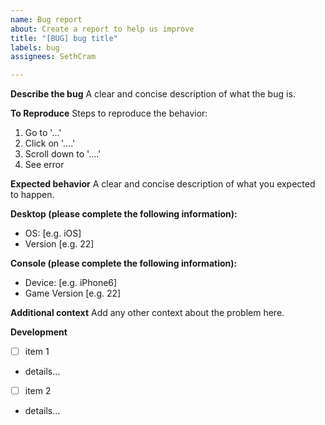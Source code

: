 ```yaml
---
name: Bug report
about: Create a report to help us improve
title: "[BUG] bug title"
labels: bug
assignees: SethCram

---
```


**Describe the bug**
A clear and concise description of what the bug is.

**To Reproduce**
Steps to reproduce the behavior:
1. Go to '...'
2. Click on '....'
3. Scroll down to '....'
4. See error

**Expected behavior**
A clear and concise description of what you expected to happen.

**Desktop (please complete the following information):**
 - OS: [e.g. iOS]
 - Version [e.g. 22]

**Console (please complete the following information):**
 - Device: [e.g. iPhone6]
 - Game Version [e.g. 22]

**Additional context**
Add any other context about the problem here.

**Development**
- [ ] item 1
- details...

- [ ] item 2
- details...
